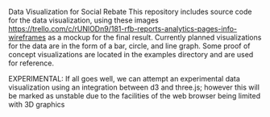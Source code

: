 Data Visualization for Social Rebate
This repository includes source code for the data visualization, using these images
https://trello.com/c/rUNlODn9/181-rfb-reports-analytics-pages-info-wireframes
as a mockup for the final result. Currently planned visualizations for the data are in the form of a bar, circle, and line graph. Some proof of concept visualizations are located in the examples directory and are used for reference.

EXPERIMENTAL: If all goes well, we can attempt an experimental data visualization using an integration between d3 and three.js; however this will be marked as unstable due to the facilities of the web browser being limited with 3D graphics
